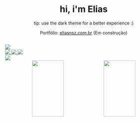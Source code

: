 <h1 align="center">hi, i'm Elias</h1>
<p align="center">tip: use the dark theme for a better experience :)</p>
<p align="center">Portfólio: <a href="https://eliasnsz.com.br" target="_blank">eliasnsz.com.br</a> (Em construção)</p>


##

<a href="https://github.com/eliasnsz">
  <img src="https://i.imgur.com/bCp9Wd9.png">
</a>
<div>
  <a href="https://www.linkedin.com/in/elias-souza-522a95242/" target="_blank">
    <img src="https://img.shields.io/badge/LinkedIn-0077B5?style=for-the-badge&logo=linkedin&logoColor=white">
  </a>
  <a href="https://www.tiktok.com/@eliasnsz" target="_blank">
    <img src="https://img.shields.io/badge/TikTok-000000?style=for-the-badge&logo=tiktok&logoColor=white">
  </a>
  <a href="https://www.youtube.com/channel/UCy1RdDqSPBUV2X3gnI6--HA" target="_blank">
    <img src="https://img.shields.io/badge/YouTube-FF0000?style=for-the-badge&logo=youtube&logoColor=white">
  </a>
</div>

<a href="https://github.com/eliasnsz">
  <img src="https://i.imgur.com/AxAIvY0.png">
</a>

<div align="center">
  <img width="45%" height="180em" src="https://github-readme-stats.vercel.app/api?username=eliasnsz&&show_icons=true&theme=omni">
  <img width="45%" height="180em" src="https://github-readme-stats.vercel.app/api/top-langs/?username=eliasnsz&layout=compact&theme=omni">
</div>
  
##


